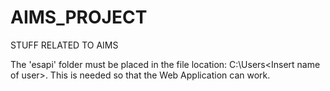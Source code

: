 # AIMS_PROJECT
STUFF RELATED TO AIMS

The 'esapi' folder must be placed in the file location: C:\Users\<Insert name of user>.
  This is needed so that the Web Application can work.
